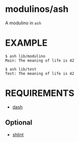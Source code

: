 # modulinos/ash

A modulino in `ash`

# EXAMPLE

```
$ ash lib/modulino
Main: The meaning of life is 42

$ ash lib/test
Test: The meaning of life is 42
```

# REQUIREMENTS

* [dash](http://www.in-ulm.de/~mascheck/various/ash/)

## Optional

* [shlint](https://github.com/duggan/shlint)
